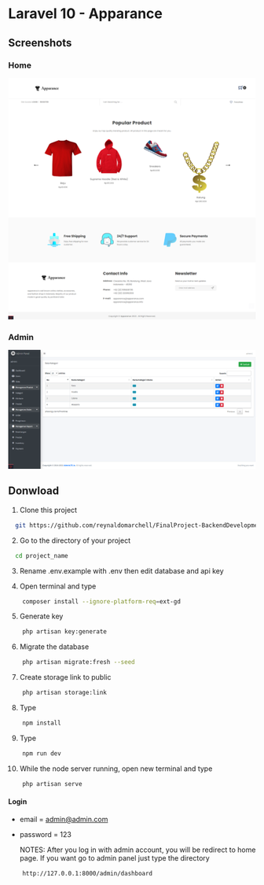 # Laravel 10 - Apparance

## Screenshots

### Home

![preview img](/previewHome.png)

### Admin

![preview img](/previewAdmin.png)

## Donwload

1. Clone this project

```bash
  git https://github.com/reynaldomarchell/FinalProject-BackendDevelopment-2022.git project_name
```

2.  Go to the directory of your project

```bash
  cd project_name
```

3. Rename .env.example with .env then edit database and api key

4. Open terminal and type

```bash
    composer install --ignore-platform-req=ext-gd
```

5. Generate key

```bash
    php artisan key:generate
```

6. Migrate the database

```bash
    php artisan migrate:fresh --seed
```

7. Create storage link to public

```bash
    php artisan storage:link
```

8. Type

```bash
    npm install
```

9. Type

```bash
    npm run dev
```

10. While the node server running, open new terminal and type

```bash
    php artisan serve
```

#### Login

-   email = admin@admin.com
-   password = 123

    NOTES: After you log in with admin account, you will be redirect to home page.
    If you want go to admin panel just type the directory

```bash
    http://127.0.0.1:8000/admin/dashboard
```

